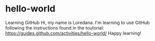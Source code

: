 # hello-world
Learning GitHub
Hi, my name is Loredana.
I'm learning to use GitHub following the instructions found in the toutorial: 
https://guides.github.com/activities/hello-world/
Happy learning!
